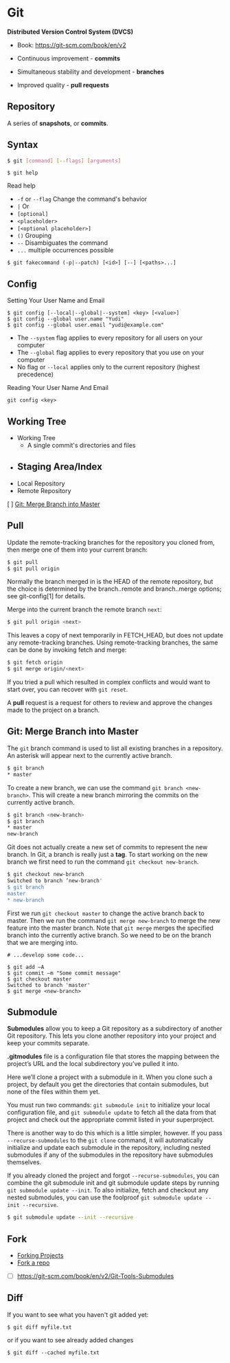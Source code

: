 # Git
**Distributed Version Control System (DVCS)**

- Book: https://git-scm.com/book/en/v2

- Continuous improvement - **commits**
- Simultaneous stability and development - **branches**
- Improved quality - **pull requests**

## Repository
A series of **snapshots**, or **commits**. 

## Syntax
```bash
$ git [command] [--flags] [arguments]
```

```
$ git help
```
Read help
- `-f` or `--flag` Change the command's behavior
- `|` Or
- `[optional]`
- `<placeholder>`
- `[<optional placeholder>]`
- `()` Grouping
- `--` Disambiguates the command
- `...` multiple occurrences possible

```
$ git fakecommand (-p|--patch) [<id>] [--] [<paths>...] 
```
## Config
Setting Your User Name and Email
```
$ git config [--local|--global|--system] <key> [<value>]
$ git config --global user.name "Yudi"
$ git config --global user.email "yudi@example.com"
```
- The `--system` flag applies to every repository for all users on your computer
- The `--global` flag applies to every repository that you use on your computer
- No flag or `--local` applies only to the current repository (highest precedence)

Reading Your User Name And Email
```
git config <key>
```

## Working Tree
- Working Tree
    - A single commit's directories and files
- Staging Area/Index
    - 
- Local Repository
- Remote Repository

[ ] [Git: Merge Branch into Master](https://stackabuse.com/git-merge-branch-into-master/)

## Pull

Update the remote-tracking branches for the repository you cloned from, then merge one of them into your current branch:
```bash
$ git pull
$ git pull origin
```
Normally the branch merged in is the HEAD of the remote repository, but the choice is determined by the branch.<name>.remote and branch.<name>.merge options; see git-config[1] for details.

Merge into the current branch the remote branch `next`:
```bash
$ git pull origin <next>
```
This leaves a copy of next temporarily in FETCH_HEAD, but does not update any remote-tracking branches. Using remote-tracking branches, the same can be done by invoking fetch and merge:
```bash
$ git fetch origin
$ git merge origin/<next>
```
If you tried a pull which resulted in complex conflicts and would want to start over, you can recover with `git reset`.

A **pull** request is a request for others to review and approve the changes made to the project on a branch.

## Git: Merge Branch into Master
The `git` branch command is used to list all existing branches in a repository. An asterisk will appear next to the currently active branch.
```bash
$ git branch
* master
```
To create a new branch, we can use the command `git branch <new-branch>`. This will create a new branch mirroring the commits on the currently active branch.
```bash
$ git branch <new-branch>
$ git branch
* master
new-branch
```
Git does not actually create a new set of commits to represent the new branch. In Git, a branch is really just a **tag**. To start working on the new branch we first need to run the command `git checkout new-branch`. 
```bash
$ git checkout new-branch
Switched to branch ‘new-branch'
$ git branch
master
* new-branch
```
First we run `git checkout master` to change the active branch back to master. Then we run the command `git merge new-branch` to merge the new feature into the master branch. Note that `git merge` merges the specified branch into the currently active branch. So we need to be on the branch that we are merging into.
```
# ...develop some code...

$ git add –A
$ git commit –m "Some commit message"
$ git checkout master
Switched to branch 'master'
$ git merge <new-branch>
```

## Submodule
**Submodules** allow you to keep a Git repository as a subdirectory of another Git repository. This lets you clone another repository into your project and keep your commits separate.

**.gitmodules** file is a configuration file that stores the mapping between the project’s URL and the local subdirectory you’ve pulled it into.

Here we’ll clone a project with a submodule in it. When you clone such a project, by default you get the directories that contain submodules, but none of the files within them yet.

You must run two commands: `git submodule init` to initialize your local configuration file, and `git submodule update` to fetch all the data from that project and check out the appropriate commit listed in your superproject.

There is another way to do this which is a little simpler, however. If you pass `--recurse-submodules` to the `git clone` command, it will automatically initialize and update each submodule in the repository, including nested submodules if any of the submodules in the repository have submodules themselves.

If you already cloned the project and forgot `--recurse-submodules`, you can combine the git submodule init and git submodule update steps by running `git submodule update --init`. To also initialize, fetch and checkout any nested submodules, you can use the foolproof `git submodule update --init --recursive`.

```bash
$ git submodule update --init --recursive
```

## Fork
- [Forking Projects](https://guides.github.com/activities/forking/)
- [Fork a repo](https://help.github.com/en/articles/fork-a-repo)


- [ ] https://git-scm.com/book/en/v2/Git-Tools-Submodules

## Diff
If you want to see what you haven't git added yet:
```
$ git diff myfile.txt
```
or if you want to see already added changes
```
$ git diff --cached myfile.txt
```